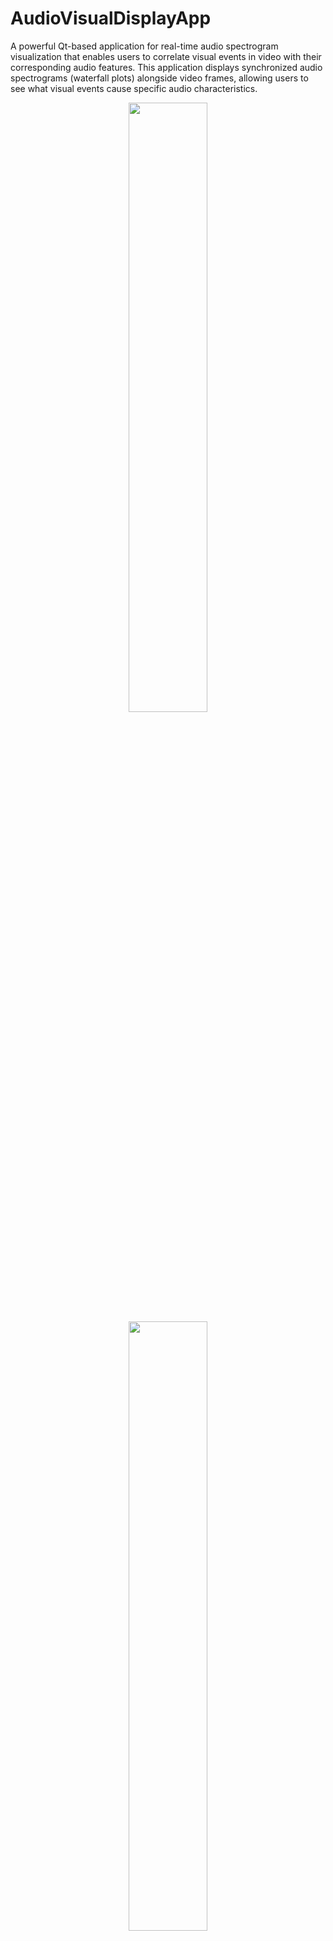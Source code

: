 # AudioVisualDisplayApp

A powerful Qt-based application for real-time audio spectrogram visualization that enables users to correlate visual events in video with their corresponding audio features. This application displays synchronized audio spectrograms (waterfall plots) alongside video frames, allowing users to see what visual events cause specific audio characteristics.

<div align="center">
  <img src="demoRecord.gif" width="50%"/>
</div>

<div align="center">
  <img src="demoDrone.gif" width="50%"/>
</div>


## Overview

The AudioVisualDisplayApp provides an interface for analyzing audio-visual relationships by displaying real-time spectrograms synchronized with video playback or live audio recording. This is particularly useful for:

- **Audio-visual synchronization analysis**: Understanding which visual events produce specific audio frequencies
- **Drone and environmental audio analysis**: Correlating visual motion with acoustic signatures
- **Educational demonstrations**: Teaching the relationship between visual events and their acoustic properties
- **Real-time audio monitoring**: Live visualization of audio spectrum from microphone input

## Key Features

### 🎥 Video File Processing
- Load and process MP4 video files
- Extract and analyze audio tracks from video
- Synchronized frame-by-frame video playback with audio spectrograms
- Choose to show or hide video frames for faster processing

### 🎤 Real-time Audio Recording
- Live microphone input with real-time spectrogram display
- Configurable audio device selection
- Real-time waterfall plot visualization

### 📊 Advanced Spectrogram Visualization
- **Waterfall Plot**: Time vs. Frequency visualization with configurable color mapping
- **Kaiser Window Filtering**: Adjustable beta parameter (0-20) for spectral analysis quality
- **Configurable Frequency Range**: Display up to 20 kHz (customizable based on Nyquist frequency)
- **Dynamic Color Scaling**: Automatic noise floor detection and dynamic range adjustment
- **Noise Floor Control**: Adjustable percentile-based color scaling

### ⚙️ Customizable STFT Parameters
- Window size: 1024 samples (fixed for optimal performance)
- Kaiser window beta parameter: 0.0 to 20.0
- Noise floor percentile: 0% to 99%
- Maximum frequency: 0.1 to 48 kHz (limited by Nyquist frequency)

### 🎨 User Interface
- **Left Control Panel**: Audio device selection, STFT parameters, and playback controls
- **Center Waterfall Display**: Real-time or file-based spectrogram visualization
- **Right Video Frame**: Synchronized video frame display (optional)
- **Progress Tracking**: Real-time progress bar and time display
- **Status Indicators**: Visual feedback for recording and processing states

## How It Works

### Audio-Visual Correlation

The application allows users to observe the direct relationship between visual events and audio features:

1. **Video Processing Mode**: 
   - Load an MP4 file containing both video and audio
   - The app processes each video frame's corresponding audio segment
   - Display the video frame alongside its audio spectrogram
   - Observe how visual events (e.g., drone movements, object impacts) correspond to specific frequency patterns

2. **Live Recording Mode**:
   - Capture audio from a microphone in real-time
   - Display the spectrogram as it's being recorded
   - Useful for monitoring live audio and understanding acoustic properties

## Installation

### Requirements

```bash
pip install -r requirements.txt
```

Key dependencies:
- PyQt5
- numpy
- sounddevice
- pyfftw
- scipy
- librosa
- pyqtgraph
- opencv-python

### Running the Application

```bash
python audio_waterfall_app.py
```

## Usage

### Processing a Video File

1. Click "Load MP4 File" to select a video file
2. Adjust STFT parameters as needed:
   - Kaiser Beta: Controls spectral leakage (higher = sharper peaks)
   - Noise Floor %: Controls color scaling sensitivity
   - Max Frequency: Upper frequency limit for display
3. Optionally toggle "Show Video Frames" on/off
4. Click "Process File" to generate the synchronized spectrogram
5. Watch the waterfall plot update alongside video frames
6. Click "Stop Processing" to pause

### Recording Live Audio

1. Select your microphone from the device list
2. Adjust STFT parameters
3. Click "Start Recording" to begin live audio capture
4. The waterfall plot updates in real-time
5. Click "Stop Recording" to end

### Interpreting the Spectrogram

- **X-axis**: Time (seconds)
- **Y-axis**: Frequency (Hz)
- **Color intensity**: Audio amplitude (dB)
  - Brighter colors indicate stronger audio at that frequency
  - Color scaling adapts to noise floor automatically
- **Feature identification**:
  - Horizontal lines: Sustained tones or whistles
  - Vertical bands: Short-duration events or impacts
  - Diagonal lines: Frequency-modulated sounds (e.g., Doppler shifts from moving sources)

## Performance Notes

- Video processing speed depends on video resolution and frame rate
- Disable video frame display for faster processing (video still analyzed for audio)
- Real-time recording performance depends on microphone sample rate and system capabilities
- The app throttles updates to maintain smooth GUI performance

## License

This application is provided as-is for educational and research purposes.